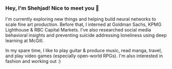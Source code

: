 ### Hey, I'm Shehjad! Nice to meet you 👋

I'm currently exploring new things and helping build neural networks to scale fine art production. Before that, I interned at Goldman Sachs, KPMG Lighthouse & RBC Capital Markets. I've also researched social media behavioral insights and preventing suicide addressing loneliness using deep learning at McGill.

In my spare time, I like to play guitar & produce music, read manga, travel, and play video games (especially open-world RPGs). I'm also interested in fashion and working out :)
